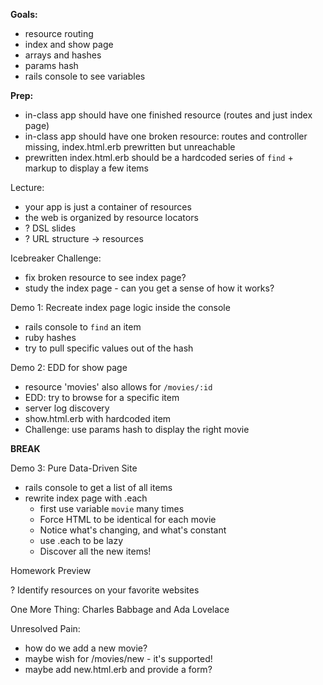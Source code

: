 **Goals:**

- resource routing
- index and show page
- arrays and hashes
- params hash
- rails console to see variables

**Prep:**

- in-class app should have one finished resource (routes and just index page)  
- in-class app should have one broken resource: routes and controller missing, index.html.erb prewritten but unreachable
- prewritten index.html.erb should be a hardcoded series of `find` + markup to display a few items

Lecture:
  - your app is just a container of resources
  - the web is organized by resource locators
  - ? DSL slides
  - ? URL structure -> resources

Icebreaker Challenge:
  - fix broken resource to see index page?
  - study the index page - can you get a sense of how it works?

Demo 1: Recreate index page logic inside the console
  - rails console to `find` an item
  - ruby hashes
  - try to pull specific values out of the hash

Demo 2: EDD for show page
  - resource 'movies' also allows for `/movies/:id`
  - EDD: try to browse for a specific item
  - server log discovery
  - show.html.erb with hardcoded item
  - Challenge: use params hash to display the right movie

**BREAK**

Demo 3: Pure Data-Driven Site
  - rails console to get a list of all items
  - rewrite index page with .each
    - first use variable `movie` many times
    - Force HTML to be identical for each movie
    - Notice what's changing, and what's constant
    - use .each to be lazy
    - Discover all the new items!

Homework Preview

? Identify resources on your favorite websites

One More Thing: Charles Babbage and Ada Lovelace



Unresolved Pain:
  - how do we add a new movie?
  - maybe wish for /movies/new - it's supported!
  - maybe add new.html.erb and provide a form?
